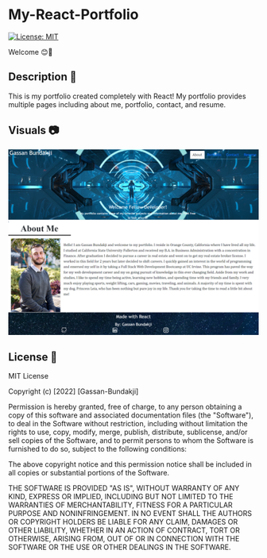 # My-React-Portfolio

[![License: MIT](https://img.shields.io/badge/License-MIT-yellow.svg)](https://opensource.org/licenses/MIT)

Welcome 😊👋

## Description 📝

This is my portfolio created completely with React! My portfolio provides multiple pages including about me, portfolio, contact, and resume. 

## Visuals 📷

<img src = "main\src\images\react-portfolio1.png" width = "600px">


## License 🔑

MIT License

Copyright (c) [2022] [Gassan-Bundakji]

Permission is hereby granted, free of charge, to any person obtaining a copy of this software and associated documentation files (the "Software"), to deal in the Software without restriction, including without limitation the rights to use, copy, modify, merge, publish, distribute, sublicense, and/or sell copies of the Software, and to permit persons to whom the Software is furnished to do so, subject to the following conditions:

The above copyright notice and this permission notice shall be included in all copies or substantial portions of the Software.

THE SOFTWARE IS PROVIDED "AS IS", WITHOUT WARRANTY OF ANY KIND, EXPRESS OR IMPLIED, INCLUDING BUT NOT LIMITED TO THE WARRANTIES OF MERCHANTABILITY, FITNESS FOR A PARTICULAR PURPOSE AND NONINFRINGEMENT. IN NO EVENT SHALL THE AUTHORS OR COPYRIGHT HOLDERS BE LIABLE FOR ANY CLAIM, DAMAGES OR OTHER LIABILITY, WHETHER IN AN ACTION OF CONTRACT, TORT OR OTHERWISE, ARISING FROM, OUT OF OR IN CONNECTION WITH THE SOFTWARE OR THE USE OR OTHER DEALINGS IN THE SOFTWARE.